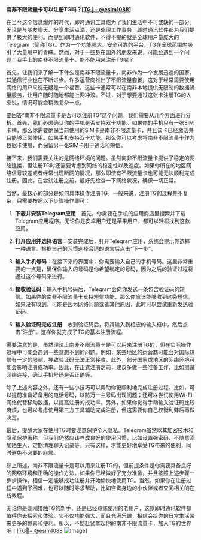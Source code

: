 **南非不限流量卡可以注册TG吗？[[TG💪+ @esim1088](https://t.me/s/esim1088)]**

在当今这个信息爆炸的时代，即时通讯工具成为了我们生活中不可或缺的一部分。无论是与朋友聊天、分享生活点滴，还是处理工作事务，即时通讯软件都为我们提供了极大的便利。而提到即时通讯软件，不得不提的就是全球用户量庞大的Telegram（简称TG）。作为一个功能强大、安全可靠的平台，TG在全球范围内吸引了大量用户的青睐。然而，对于一些身在国外的朋友来说，可能会遇到一个问题：我手上的南非不限流量卡，能不能用来注册TG呢？

首先，让我们来了解一下什么是南非不限流量卡。南非作为一个发展迅速的国家，其通信行业也在不断进步。许多运营商推出了不限流量套餐，这对于经常需要使用网络的用户来说无疑是一个福音。这些卡通常可以在南非本地提供无限制的数据流量服务，让用户随时随地都能上网冲浪。不过，对于想要通过这张卡注册TG的人来说，情况可能会稍微复杂一点。

要回答“南非不限流量卡是否可以注册TG”这个问题，我们需要从几个方面进行分析。首先，我们必须确认你的手机是否支持双卡功能。如果你的手机只有一张SIM卡槽，那么你需要确保当前使用的SIM卡是南非不限流量卡，并且该卡已经激活并且能够正常使用。如果手机支持双卡功能，那么你可以考虑将南非不限流量卡作为数据卡使用，而保留另一张SIM卡用于通话和短信。

接下来，我们需要关注的是网络环境的问题。虽然南非不限流量卡提供了稳定的网络连接，但注册TG时还需要考虑到网络的稳定性以及速度。如果你所在的地区网络信号较差或者经常出现断网的情况，那么即使有不限流量卡也可能无法顺利完成注册。因此，在尝试注册之前，最好先检查一下网络状况，确保一切正常。

当然，最核心的部分是如何具体操作注册TG。一般来说，注册TG的过程并不复杂，只需要按照以下步骤操作即可：

1. **下载并安装Telegram应用**：首先，你需要在手机的应用商店里搜索并下载Telegram应用程序。无论你是安卓用户还是苹果用户，都可以轻松找到这款应用。

2. **打开应用并选择语言**：安装完成后，打开Telegram应用，系统会提示你选择一种语言。根据自己的习惯选择合适的语言后点击“下一步”。

3. **输入手机号码**：在接下来的界面中，你需要输入自己的手机号码。这里非常重要的一点是，确保你输入的号码是你希望绑定的号码，因为之后的验证过程将通过这个号码来进行。

4. **接收验证码**：输入手机号码后，Telegram会向你发送一条包含验证码的短信。如果你的南非不限流量卡支持短信功能，那么你应该能够收到这条短信。如果没有收到，可能是因为网络问题或者其他原因，此时可以尝试重新发送验证码。

5. **输入验证码完成注册**：收到验证码后，将其输入到相应的输入框中，然后点击“注册”。这样你就完成了TG的基本注册流程。

需要注意的是，虽然理论上南非不限流量卡是可以用来注册TG的，但在实际操作过程中可能会遇到一些意想不到的问题。例如，某些地区的运营商可能会对国际短信有一定的限制，导致验证码无法正常接收。此外，部分国家或地区的网络环境可能会影响注册成功率。因此，在正式注册之前，建议多做一些准备工作，比如测试网络连接、确认手机号码是否正确等。

除了上述内容之外，还有一些小技巧可以帮助你更顺利地完成注册过程。比如，可以提前准备好备用的电话号码，以防万一主号码出现问题；还可以尝试使用Wi-Fi网络代替移动数据，以提高注册的成功率。另外，如果你觉得手动输入验证码比较麻烦，也可以考虑使用第三方工具辅助完成注册，但这需要你自己权衡利弊后再做决定。

最后，提醒大家在使用TG时要注意保护个人隐私。Telegram虽然以其加密技术和隐私保护著称，但我们仍然应该养成良好的使用习惯，比如设置强密码、不随意添加陌生人、定期清理聊天记录等。只有这样，才能更好地享受TG带来的便利，同时避免不必要的麻烦。

综上所述，南非不限流量卡是可以用来注册TG的，但前提条件是你需要具备良好的网络环境和正确的操作方法。如果你已经做好了充分准备，并且按照上述步骤一步步操作，相信一定能够成功注册并开始愉快地使用TG。当然，如果你在注册过程中遇到了困难，也可以随时寻求帮助，比如咨询身边的小伙伴或者查阅相关的在线教程。

无论你是刚刚接触TG的新手，还是已经熟练使用的老用户，这款即时通讯软件都值得你去探索和体验。它不仅功能强大，而且充满乐趣，相信会给你的日常生活带来更多的惊喜和便利。所以，不妨赶紧拿起你的南非不限流量卡，加入TG的世界吧！[[TG💪+ @esim1088](https://t.me/s/esim1088) ![Image](https://i.postimg.cc/4NQfJmqS/Snipaste-2025-05-13-00-14-12.png)]